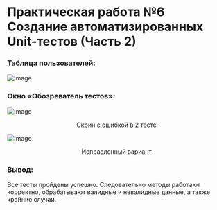 # Практическая работа №6 Создание автоматизированных Unit-тестов (Часть 2)
### Таблица пользователей:
![image](https://github.com/user-attachments/assets/0130707e-af0c-4847-a7d2-ecdc26c9e667)
### Окно «Обозреватель тестов»:
![image](https://github.com/user-attachments/assets/16dc45dd-0cae-4e38-a1ed-fc8c2e590a24) 
<p align="center">Скрин с ошибкой в 2 тесте</p>

![image](https://github.com/user-attachments/assets/6b3d3299-a29d-40af-be4a-36c60c64dd33)
<p align="center"> Исправленный вариант</p>

### Вывод:
Все тесты пройдены успешно. Следовательно методы работают корректно, обрабатывают валидные и невалидные данные, а также крайние случаи.
